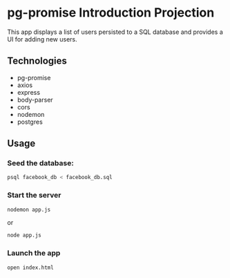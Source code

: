 # pg-promise Introduction Projection

This app displays a list of users persisted to a SQL database and provides a UI for adding new users.

## Technologies

- pg-promise
- axios
- express
- body-parser
- cors
- nodemon
- postgres

## Usage

### Seed the database:

```bash
psql facebook_db < facebook_db.sql
```

### Start the server

```bash
nodemon app.js
```

or

```bash
node app.js
```

### Launch the app

```bash
open index.html
```
